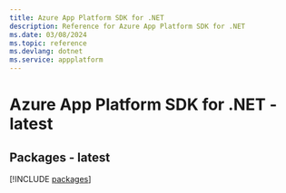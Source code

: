 ```yaml
---
title: Azure App Platform SDK for .NET
description: Reference for Azure App Platform SDK for .NET
ms.date: 03/08/2024
ms.topic: reference
ms.devlang: dotnet
ms.service: appplatform
---
```

# Azure App Platform SDK for .NET - latest
## Packages - latest
[!INCLUDE [packages](app-platform-index.md)]
